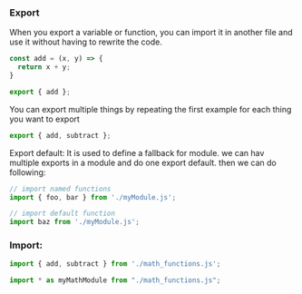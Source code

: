 
### Export
When you export a variable or function, you can import it in another file and use it without having to rewrite the code.

```js
const add = (x, y) => {
  return x + y;
}

export { add };
```

You can export multiple things by repeating the first example for each thing you want to export
```js
export { add, subtract };
```

Export default:
It is used to define a fallback for module.
we can hav multiple exports in a module and do one export default.
then we can do following:
```js
// import named functions
import { foo, bar } from './myModule.js';

// import default function
import baz from './myModule.js';
```

### Import:
```js
import { add, subtract } from './math_functions.js';
```

```js
import * as myMathModule from "./math_functions.js";
```


